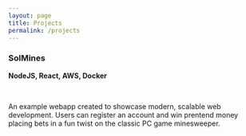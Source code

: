 ```yaml
---
layout: page
title: Projects
permalink: /projects
---
```


<div class="card">
  <h3>SolMines</h3>
  <p><strong>NodeJS, React, AWS, Docker</strong></p>
  <br/>
  <p>An example webapp created to showcase modern, scalable web development. Users can register an account and win prentend money placing bets in a fun twist on the classic PC game minesweeper.</p>
  <a href="{{ site.url }}/projects/solmines"><span class="card-link-spanner"></span></a>
  <br/>
</div>